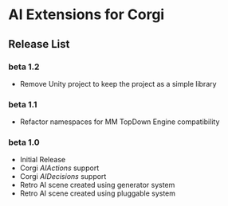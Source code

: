 # AI Extensions for Corgi

## Release List

### beta 1.2

* Remove Unity project to keep the project as a simple library

### beta 1.1

* Refactor namespaces for MM TopDown Engine compatibility

### beta 1.0

* Initial Release
* Corgi _AIActions_ support
* Corgi _AIDecisions_ support
* Retro AI scene created using generator system
* Retro AI scene created using pluggable system
